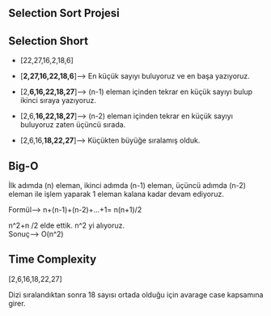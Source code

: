 ## Selection Sort Projesi ##


## Selection Short

- [22,27,16,2,18,6] 

- [**2,27,16,22,18,6**]--> En küçük sayıyı buluyoruz ve en başa yazıyoruz.

- [2,**6,16,22,18,27**]--> (n-1) eleman içinden tekrar en küçük sayıyı bulup ikinci sıraya yazıyoruz.

- [2,6,**16,22,18,27**]--> (n-2) eleman içinden tekrar en küçük sayıyı buluyoruz zaten üçüncü sırada.

- [2,6,16,**18,22,27**]--> Küçükten büyüğe sıralamış olduk.


## Big-O 

İlk adımda (n) eleman, ikinci adımda (n-1) eleman, üçüncü adımda (n-2) eleman ile işlem yaparak 1 eleman kalana kadar devam ediyoruz.

Formül--> n+(n-1)+(n-2)+...+1= n(n+1)/2 

n^2+n /2 elde ettik. n^2 yi alıyoruz.  
Sonuç--> O(n^2)


## Time Complexity

[2,6,16,18,22,27] 

Dizi sıralandıktan sonra 18 sayısı ortada olduğu için avarage case kapsamına girer.

